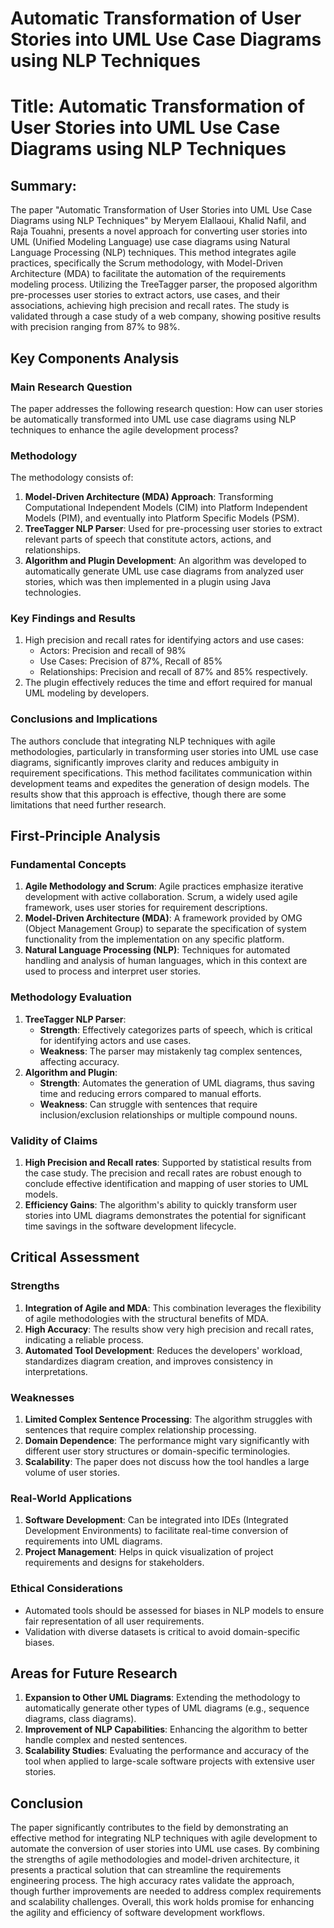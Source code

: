 # Automatic Transformation of User Stories into UML Use Case Diagrams using NLP Techniques

# Title: Automatic Transformation of User Stories into UML Use Case Diagrams using NLP Techniques

## Summary:
The paper "Automatic Transformation of User Stories into UML Use Case Diagrams using NLP Techniques" by Meryem Elallaoui, Khalid Nafil, and Raja Touahni, presents a novel approach for converting user stories into UML (Unified Modeling Language) use case diagrams using Natural Language Processing (NLP) techniques. This method integrates agile practices, specifically the Scrum methodology, with Model-Driven Architecture (MDA) to facilitate the automation of the requirements modeling process. Utilizing the TreeTagger parser, the proposed algorithm pre-processes user stories to extract actors, use cases, and their associations, achieving high precision and recall rates. The study is validated through a case study of a web company, showing positive results with precision ranging from 87% to 98%.

## Key Components Analysis

### Main Research Question
The paper addresses the following research question: How can user stories be automatically transformed into UML use case diagrams using NLP techniques to enhance the agile development process?

### Methodology
The methodology consists of:
1. **Model-Driven Architecture (MDA) Approach**: Transforming Computational Independent Models (CIM) into Platform Independent Models (PIM), and eventually into Platform Specific Models (PSM).
2. **TreeTagger NLP Parser**: Used for pre-processing user stories to extract relevant parts of speech that constitute actors, actions, and relationships.
3. **Algorithm and Plugin Development**: An algorithm was developed to automatically generate UML use case diagrams from analyzed user stories, which was then implemented in a plugin using Java technologies.

### Key Findings and Results
1. High precision and recall rates for identifying actors and use cases:
   - Actors: Precision and recall of 98%
   - Use Cases: Precision of 87%, Recall of 85%
   - Relationships: Precision and recall of 87% and 85% respectively.
2. The plugin effectively reduces the time and effort required for manual UML modeling by developers.

### Conclusions and Implications
The authors conclude that integrating NLP techniques with agile methodologies, particularly in transforming user stories into UML use case diagrams, significantly improves clarity and reduces ambiguity in requirement specifications. This method facilitates communication within development teams and expedites the generation of design models. The results show that this approach is effective, though there are some limitations that need further research.

## First-Principle Analysis

### Fundamental Concepts
1. **Agile Methodology and Scrum**: Agile practices emphasize iterative development with active collaboration. Scrum, a widely used agile framework, uses user stories for requirement descriptions.
2. **Model-Driven Architecture (MDA)**: A framework provided by OMG (Object Management Group) to separate the specification of system functionality from the implementation on any specific platform.
3. **Natural Language Processing (NLP)**: Techniques for automated handling and analysis of human languages, which in this context are used to process and interpret user stories.

### Methodology Evaluation
1. **TreeTagger NLP Parser**:
   - **Strength**: Effectively categorizes parts of speech, which is critical for identifying actors and use cases.
   - **Weakness**: The parser may mistakenly tag complex sentences, affecting accuracy.
2. **Algorithm and Plugin**:
   - **Strength**: Automates the generation of UML diagrams, thus saving time and reducing errors compared to manual efforts.
   - **Weakness**: Can struggle with sentences that require inclusion/exclusion relationships or multiple compound nouns.

### Validity of Claims
1. **High Precision and Recall rates**: Supported by statistical results from the case study. The precision and recall rates are robust enough to conclude effective identification and mapping of user stories to UML models.
2. **Efficiency Gains**: The algorithm's ability to quickly transform user stories into UML diagrams demonstrates the potential for significant time savings in the software development lifecycle.

## Critical Assessment

### Strengths
1. **Integration of Agile and MDA**: This combination leverages the flexibility of agile methodologies with the structural benefits of MDA.
2. **High Accuracy**: The results show very high precision and recall rates, indicating a reliable process.
3. **Automated Tool Development**: Reduces the developers' workload, standardizes diagram creation, and improves consistency in interpretations.

### Weaknesses
1. **Limited Complex Sentence Processing**: The algorithm struggles with sentences that require complex relationship processing.
2. **Domain Dependence**: The performance might vary significantly with different user story structures or domain-specific terminologies.
3. **Scalability**: The paper does not discuss how the tool handles a large volume of user stories.

### Real-World Applications
1. **Software Development**: Can be integrated into IDEs (Integrated Development Environments) to facilitate real-time conversion of requirements into UML diagrams.
2. **Project Management**: Helps in quick visualization of project requirements and designs for stakeholders.

### Ethical Considerations
- Automated tools should be assessed for biases in NLP models to ensure fair representation of all user requirements.
- Validation with diverse datasets is critical to avoid domain-specific biases.

## Areas for Future Research
1. **Expansion to Other UML Diagrams**: Extending the methodology to automatically generate other types of UML diagrams (e.g., sequence diagrams, class diagrams).
2. **Improvement of NLP Capabilities**: Enhancing the algorithm to better handle complex and nested sentences.
3. **Scalability Studies**: Evaluating the performance and accuracy of the tool when applied to large-scale software projects with extensive user stories.

## Conclusion
The paper significantly contributes to the field by demonstrating an effective method for integrating NLP techniques with agile development to automate the conversion of user stories into UML use cases. By combining the strengths of agile methodologies and model-driven architecture, it presents a practical solution that can streamline the requirements engineering process. The high accuracy rates validate the approach, though further improvements are needed to address complex requirements and scalability challenges. Overall, this work holds promise for enhancing the agility and efficiency of software development workflows.